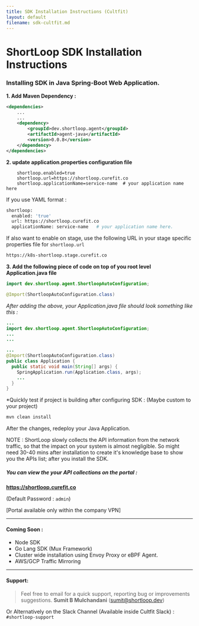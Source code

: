 ```yaml
---
title: SDK Installation Instructions (Cultfit)
layout: default
filename: sdk-cultfit.md
--- 
```



# ShortLoop SDK Installation Instructions

### Installing SDK in **Java Spring-Boot**  Web Application.

**1. Add Maven Dependency :**

```xml
<dependencies>
    ...
    ...
    <dependency>
        <groupId>dev.shortloop.agent</groupId>
        <artifactId>agent-java</artifactId>
        <version>0.0.8</version>
    </dependency>
</dependencies>
```
**2. update application.properties configuration file**

```
    shortloop.enabled=true
    shortloop.url=https://shortloop.curefit.co
    shortloop.applicationName=service-name  # your application name here
```

If you use YAML format : 
```bash
shortloop:
  enabled: 'true'
  url: https://shortloop.curefit.co
  applicationName: service-name   # your application name here.
```


If also want to enable on stage, use the following URL in your stage specific properties file for `shortloop.url`

```bash
https://k8s-shortloop.stage.curefit.co
```

**3. Add the following piece of code on top of you root level Application.java file**


```Java
import dev.shortloop.agent.ShortloopAutoConfiguration;
```


```Java
@Import(ShortloopAutoConfiguration.class)
```


*After adding the above, your Application.java file should look something like this :*

```java
... 
import dev.shortloop.agent.ShortloopAutoConfiguration;
...
...

...
@Import(ShortloopAutoConfiguration.class)
public class Application {
  public static void main(String[] args) {
    SpringApplication.run(Application.class, args);
    ...
  }
}

```

*Quickly test if project is building after configuring SDK :  (Maybe custom to your project)

```bash
mvn clean install
```


After the changes, redeploy your Java Application.


NOTE : ShortLoop slowly collects the API information from the network traffic, so that the impact on your system is almost negligible. So might need 30-40 mins after installation to create it's knowledge base to show you the APIs list; after you install the SDK.

##### You can view the your API collections on the portal : 
**https://shortloop.curefit.co**

(Default Password : `admin`)

[Portal available only within the company VPN]

___

#### Coming Soon : 
 - Node SDK
 - Go Lang SDK (Mux Framework)
 - Cluster wide installation using Envoy Proxy or eBPF Agent. 
 - AWS/GCP Traffic Mirroring

---

#### Support: 
> Feel free to email for a quick support, reporting bug or improvements suggestions.
**Sumit B Mulchandani** (sumit@shortloop.dev) 

Or Alternatively on the Slack Channel (Available inside Cultfit Slack) : `#shortloop-support`



